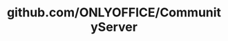 ---
layout: post
title: github.com/ONLYOFFICE/CommunityServer
categories: link
tags: [انگلیسی, گیت‌هاب, برنامه‌نویسی]
---